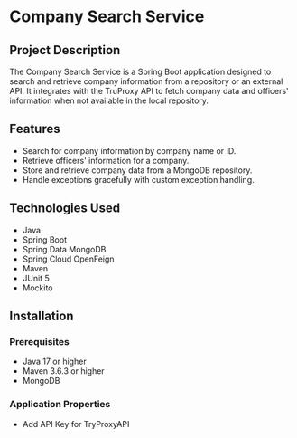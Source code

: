 # Company Search Service

## Project Description

The Company Search Service is a Spring Boot application designed to search and retrieve company information from a repository or an external API. It integrates with the TruProxy API to fetch company data and officers' information when not available in the local repository.

## Features

- Search for company information by company name or ID.
- Retrieve officers' information for a company.
- Store and retrieve company data from a MongoDB repository.
- Handle exceptions gracefully with custom exception handling.

## Technologies Used

- Java
- Spring Boot
- Spring Data MongoDB
- Spring Cloud OpenFeign
- Maven
- JUnit 5
- Mockito

## Installation

### Prerequisites

- Java 17 or higher
- Maven 3.6.3 or higher
- MongoDB

### Application Properties
- Add API Key for TryProxyAPI 


